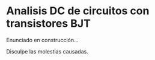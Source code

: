# Analisis DC de circuitos con transistores BJT

Enunciado en construcción...

Disculpe las molestias causadas.